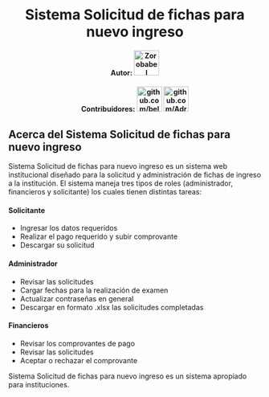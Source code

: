 <h1 align="center">Sistema Solicitud de fichas para nuevo ingreso</h1>

<h4 align="center">
    Autor: 
<a href="#"><img src="https://avatars.githubusercontent.com/u/55644638?s=64&v=4" width="50" heigth="50" alt="Zorobabel" title="Eadem Zorobabel Rodriguez Solis"></a>
</h4>
<h4 align="center">
    Contribuidores: 
<a href="https://github.com/belmont04"><img src="https://avatars.githubusercontent.com/u/55644638?s=64&v=4" width="50" heigth="50" alt="github.com/belmont04" title="belmont04"></a>
    <a href="https://github.com/Adrianx3m"><img src="https://avatars.githubusercontent.com/u/39929750?v=4" width="50" heigth="50" alt="github.com/Adrianx3m" title="Adrianx3m"></a>
</h4>

## Acerca del Sistema Solicitud de fichas para nuevo ingreso

Sistema Solicitud de fichas para nuevo ingreso es un sistema web institucional diseñado para la solicitud y administración de fichas de ingreso a la institución. El sistema maneja tres tipos de roles (administrador, financieros y solicitante) los cuales tienen distintas tareas:

<h4>Solicitante</h4>
<ul>
    <li>Ingresar los datos requeridos</li>
    <li>Realizar el pago requerido y subir comprovante</li>
    <li>Descargar su solicitud</li>
</ul>

<h4>Administrador</h4>
<ul>
    <li>Revisar las solicitudes</li>
    <li>Cargar fechas para la realización de examen</li>
    <li>Actualizar contraseñas en general</li>
    <li>Descargar en formato .xlsx las solicitudes completadas</li>
</ul>

<h4>Financieros</h4>
<ul>
    <li>Revisar los comprovantes de pago</li>
    <li>Revisar las solicitudes</li>
    <li>Aceptar o rechazar el comprovante</li>
</ul>

Sistema Solicitud de fichas para nuevo ingreso es un sistema apropiado para instituciones.

